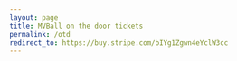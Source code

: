 ```yaml
---
layout: page
title: MVBall on the door tickets
permalink: /otd
redirect_to: https://buy.stripe.com/bIYg1Zgwn4eYclW3cc
---
```

